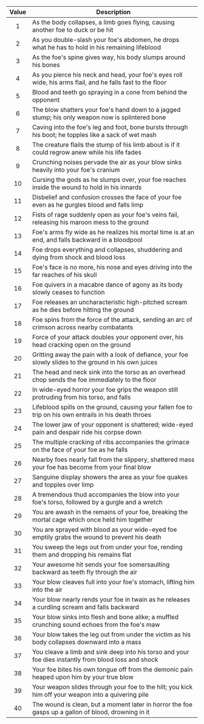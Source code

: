 
| Value | Description                                                                                                |
|:-----:|------------------------------------------------------------------------------------------------------------|
|   1   | As the body collapses, a limb goes flying, causing another foe to duck or be hit                           |
|   2   | As you double-slash your foe's abdomen, he drops what he has to hold in his remaining lifeblood            |
|   3   | As the foe's spine gives way, his body slumps around his bones                                             |
|   4   | As you pierce his neck and head, your foe's eyes roll wide, his arms flail, and he falls fast to the floor |
|   5   | Blood and teeth go spraying in a cone from behind the opponent                                             |
|   6   | The blow shatters your foe's hand down to a jagged stump; his only weapon now is splintered bone           |
|   7   | Caving into the foe's leg and foot, bone bursts through his boot; he topples like a sack of wet mash       |
|   8   | The creature flails the stump of his limb about is if it could regrow anew while his life fades            |
|   9   | Crunching noises pervade the air as your blow sinks heavily into your foe's cranium                        |
|   10  | Cursing the gods as he slumps over, your foe reaches inside the wound to hold in his innards               |
|   11  | Disbelief and confusion crosses the face of your foe even as he gurgles blood and falls limp               |
|   12  | Fists of rage suddenly open as your foe's veins fail, releasing his maroon mess to the ground              |
|   13  | Foe's arms fly wide as he realizes his mortal time is at an end, and falls backward in a bloodpool         |
|   14  | Foe drops everything and collapses, shuddering and dying from shock and blood loss                         |
|   15  | Foe's face is no more, his nose and eyes driving into the far reaches of his skull                         |
|   16  | Foe quivers in a macabre dance of agony as its body slowly ceases to function                              |
|   17  | Foe releases an uncharacteristic high-pitched scream as he dies before hitting the ground                  |
|   18  | Foe spins from the force of the attack, sending an arc of crimson across nearby combatants                 |
|   19  | Force of your attack doubles your opponent over, his head cracking open on the ground                      |
|   20  | Gritting away the pain with a look of defiance, your foe slowly slides to the ground in his own juices     |
|   21  | The head and neck sink into the torso as an overhead chop sends the foe immediately to the floor           |
|   22  | In wide-eyed horror your foe grips the weapon still protruding from his torso, and falls                   |
|   23  | Lifeblood spills on the ground, causing your fallen foe to trip on his own entrails in his death throes    |
|   24  | The lower jaw of your opponent is shattered; wide-eyed pain and despair ride his corpse down               |
|   25  | The multiple cracking of ribs accompanies the grimace on the face of your foe as he falls                  |
|   26  | Nearby foes nearly fall from the slippery, shattered mass your foe has become from your final blow         |
|   27  | Sanguine display showers the area as your foe quakes and topples over limp                                 |
|   28  | A tremendous thud accompanies the blow into your foe's torso, followed by a gurgle and a wretch            |
|   29  | You are awash in the remains of your foe, breaking the mortal cage which once held him together            |
|   30  | You are sprayed with blood as your wide-eyed foe emptily grabs the wound to prevent his death              |
|   31  | You sweep the legs out from under your foe, rending them and dropping his remains flat                     |
|   32  | Your awesome hit sends your foe somersaulting backward as teeth fly through the air                        |
|   33  | Your blow cleaves full into your foe's stomach, lifting him into the air                                   |
|   34  | Your blow nearly rends your foe in twain as he releases a curdling scream and falls backward               |
|   35  | Your blow sinks into flesh and bone alike; a muffled crunching sound echoes from the foe's maw             |
|   36  | Your blow takes the leg out from under the victim as his body collapses downward into a mass               |
|   37  | You cleave a limb and sink deep into his torso and your foe dies instantly from blood loss and shock       |
|   38  | Your foe bites his own tongue off from the demonic pain heaped upon him by your true blow                  |
|   39  | Your weapon slides through your foe to the hilt; you kick him off your weapon into a quivering pile        |
|   40  | The wound is clean, but a moment later in horror the foe gasps up a gallon of blood, drowning in it        |
